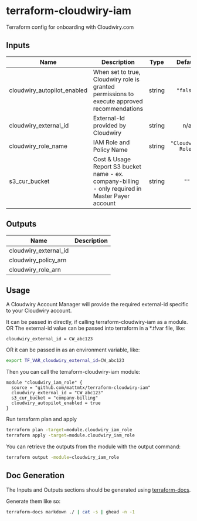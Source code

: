 # terraform-cloudwiry-iam
Terraform config for onboarding with Cloudwiry.com

## Inputs

| Name | Description | Type | Default | Required |
|------|-------------|:----:|:-----:|:-----:|
| cloudwiry\_autopilot\_enabled | When set to true, Cloudwiry role is granted permissions to execute approved recommendations | string | `"false"` | no |
| cloudwiry\_external\_id | External-Id provided by Cloudwiry | string | n/a | yes |
| cloudwiry\_role\_name | IAM Role and Policy Name | string | `"Cloudwiry-Role"` | no |
| s3\_cur\_bucket | Cost & Usage Report S3 bucket name - ex. company-billing - only required in Master Payer account | string | `""` | no |

## Outputs

| Name | Description |
|------|-------------|
| cloudwiry\_external\_id |  |
| cloudwiry\_policy\_arn |  |
| cloudwiry\_role\_arn |  |

## Usage
A Cloudwiry Account Manager will provide the required external-id specific to your Cloudwiry account.  

It can be passed in directly, if calling terraform-cloudwiry-iam as a module.
OR
The external-id value can be passed into terraform in a *.tfvar file, like:
```
cloudwiry_external_id = CW_abc123
```
OR it can be passed in as an environment variable, like:
```bash
export TF_VAR_cloudwiry_external_id=CW_abc123
```

Then you can call the terraform-cloudwiry-iam module:
```
module "cloudwiry_iam_role" {
  source = "github.com/mattmtx/terraform-cloudwiry-iam"
  cloudwiry_external_id = "CW_abc123"
  s3_cur_bucket = "company-billing"
  cloudwiry_autopilot_enabled = true
}
```

Run terraform plan and apply
```bash
terraform plan -target=module.cloudwiry_iam_role
terraform apply -target=module.cloudwiry_iam_role
```

You can retrieve the outputs from the module with the output command:
```bash
terraform output -module=cloudwiry_iam_role
```

## Doc Generation
The Inputs and Outputs sections should be generated using [terraform-docs](https://github.com/segmentio/terraform-docs).

Generate them like so:
```bash
terraform-docs markdown ./ | cat -s | ghead -n -1
```
